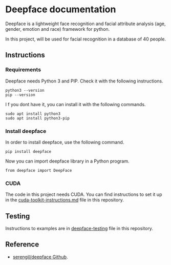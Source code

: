 # Deepface documentation

Deepface is a lightweight face recognition and facial attribute analysis (age, gender, emotion and race) framework for python.

In this project, will be used for facial recognition in a database of 40 people.

## Instructions

### Requirements
Deepface needs Python 3 and PIP. Check it with the following instructions.
```
python3 --version
pip --version
```
I f you dont have it, you can install it with the following commands.
```
sudo apt install python3
sudo apt install python3-pip
```

### Install deepface

In order to install deepface, use the following command.
```
pip install deepface
```
Now you can import deepface library in a Python program.
```
from deepface import DeepFace
```

### CUDA

The code in this project needs CUDA. You can find instructions to set it up in the [cuda-toolkit-instructions.md](https://github.com/hugoescalpelo/data-visualization/blob/main/CUDA/cuda-toolkit-instructons.md) file in this repository.
## Testing
 
 Instructions to examples are in [deepface-testing]() file in this repository.

## Reference

- [serengil/deepface Github](https://github.com/serengil/deepface).